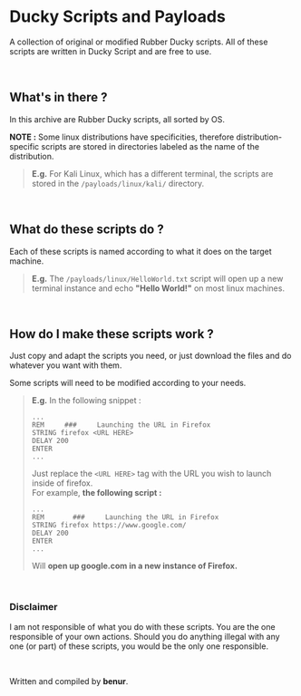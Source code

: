 # **Ducky Scripts and Payloads**

A collection of original or modified Rubber Ducky scripts.
All of these scripts are written in Ducky Script and are free to use.

<br>



## **What's in there ?**

In this archive are Rubber Ducky scripts, all sorted by OS.<br/>

**NOTE :** Some linux distributions have specificities, therefore distribution-specific scripts are stored in directories labeled as the name of the distribution. <br>
>   **E.g.** For Kali Linux, which has a different terminal, the scripts are stored in the `/payloads/linux/kali/` directory.

<br>



## **What do these scripts do ?**

Each of these scripts is named according to what it does on the target machine. <br>
>   **E.g.** The `/payloads/linux/HelloWorld.txt` script will open up a new terminal instance and echo **"Hello World!"** on most linux machines.

<br>



## **How do I make these scripts work ?**
Just copy and adapt the scripts you need, or just download the files and do whatever you want with them.

Some scripts will need to be modified according to your needs. <br>
>   **E.g.** In the following snippet :
>   ```
>   ...
>   REM     ###     Launching the URL in Firefox
>   STRING firefox <URL HERE>
>   DELAY 200
>   ENTER
>   ...
>   ```
>   Just replace the `<URL HERE>` tag with the URL you wish to launch inside of firefox.<br>
> For example, **the following script :**
> ```
> ...
> REM       ###     Launching the URL in Firefox
> STRING firefox https://www.google.com/
> DELAY 200
> ENTER
> ...
> ```
> Will **open up google.com in a new instance of Firefox.**

<br>


### **Disclaimer**
I am not responsible of what you do with these scripts. You are the one responsible of your own actions.
Should you do anything illegal with any one (or part) of these scripts, you would be the only one responsible.

<br>



Written and compiled by **benur**.
